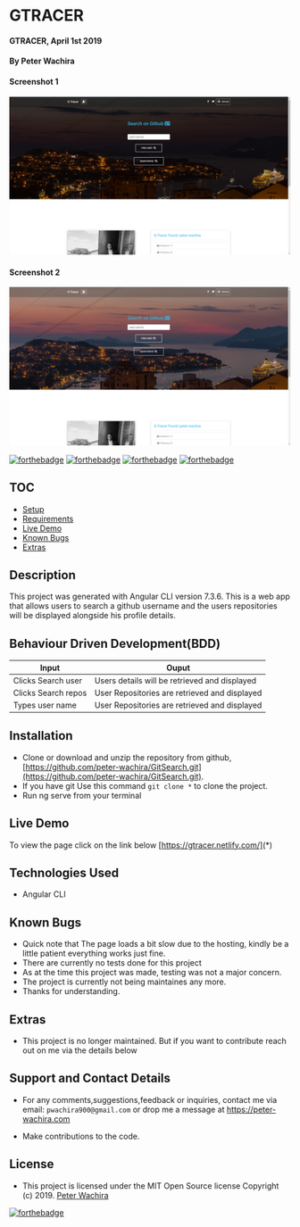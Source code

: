 
# GTRACER
#### GTRACER, April 1st 2019
#### By **Peter Wachira**

#### Screenshot 1

![](screenshots/screenshotang.png)

#### Screenshot 2

![](screenshots/screenshotang2.png)


[![forthebadge](https://forthebadge.com/images/badges/powered-by-electricity.svg)](https://forthebadge.com)
[![forthebadge](https://forthebadge.com/images/badges/made-with-typescript.svg)](https://forthebadge.com)
[![forthebadge](https://forthebadge.com/images/badges/uses-html.svg)](https://forthebadge.com)
[![forthebadge](https://forthebadge.com/images/badges/uses-css.svg)](https://forthebadge.com)




## TOC

- [Setup](#Installation)
- [Requirements](#Description)
- [Live Demo](#Live)
- [Known Bugs](#extras)
- [Extras](#extras)




## Description

This project was generated with Angular CLI version 7.3.6. This is a web app that allows users to search a github username and the users repositories will be displayed alongside his profile details.

## Behaviour Driven Development(BDD)


| Input                        | Ouput                                                                                            |
|--------------------------    |----------------------------------------------------------------------------------------------    |
| Clicks Search user    | Users details will be retrieved and  displayed                  |
| Clicks Search repos         | User Repositories are retrieved and displayed             |
| Types user name       | User Repositories are retrieved and displayed             |



## Installation 


- Clone  or download and unzip the repository from github, [https://github.com/peter-wachira/GitSearch.git](https://github.com/peter-wachira/GitSearch.git).
- If you have git Use this command `git clone *` to clone the project.
- Run ng serve from your terminal

## Live Demo
To view the page click on the link below
[https://gtracer.netlify.com/](*)




## Technologies Used
- Angular CLI


## Known Bugs
- Quick note that The page loads a bit slow due to the hosting, kindly be a little patient everything works just fine.
- There are currently no tests done for this project
- As at the time this project was made, testing was not a major concern.
- The project is currently not being maintaines any more.
- Thanks for understanding.


## Extras

- This project is no longer maintained. But if you want to contribute reach out on me via the details below 

## Support and Contact Details

- For any comments,suggestions,feedback or inquiries, contact me via email: `pwachira900@gmail.com` or drop me a message at https://peter-wachira.com


- Make contributions to the code.


## License
- This project is licensed under the MIT Open Source license Copyright (c) 2019. [Peter Wachira](https://github.com/peter-wachira)

[![forthebadge](https://forthebadge.com/images/badges/makes-people-smile.svg)](https://forthebadge.com)

